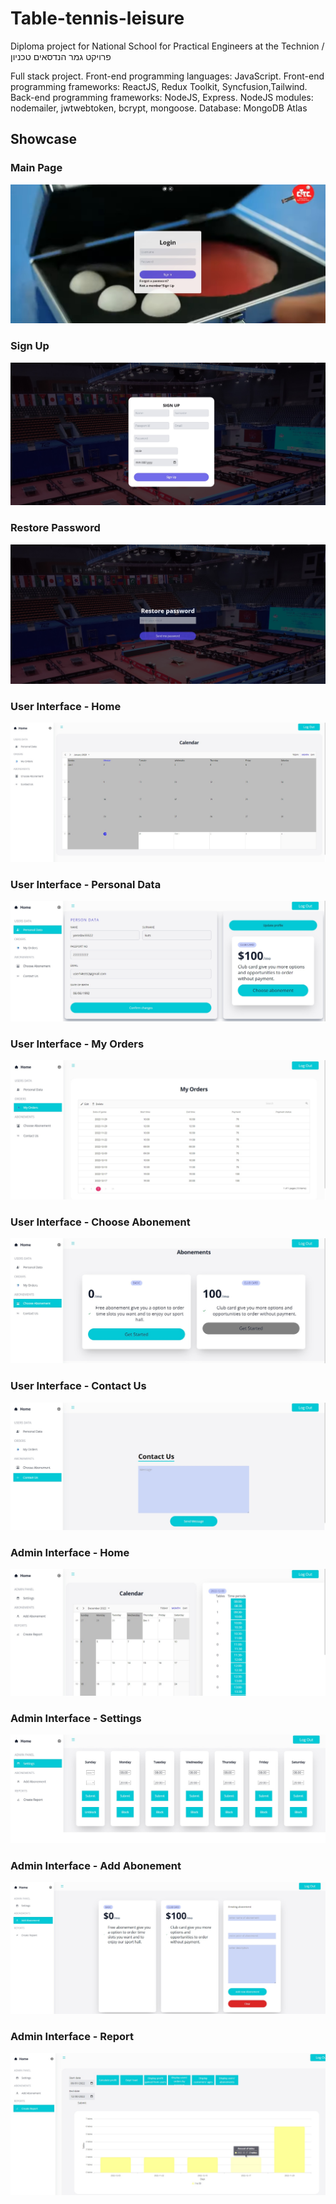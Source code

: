 # Table-tennis-leisure
Diploma project for National School for Practical Engineers at the Technion /  פרויקט גמר הנדסאים טכניון

Full stack project. 
Front-end programming languages: JavaScript.
Front-end programming frameworks: ReactJS, Redux Toolkit, Syncfusion,Tailwind. 
Back-end programming frameworks: NodeJS, Express. 
NodeJS modules: nodemailer, jwtwebtoken, bcrypt, mongoose. 
Database: MongoDB Atlas

## Showcase
### Main Page
<img src="images-for-github/Main-page.jpg">

### Sign Up
<img src="images-for-github/Sign-Up.jpg">

### Restore Password
<img src="images-for-github/Restore-Password.jpg">

### User Interface - Home
<img src="images-for-github/User-Interface-Home.jpg">

### User Interface - Personal Data
<img src="images-for-github/User-Interface  Personal-Data.jpg">

### User Interface - My Orders
<img src="images-for-github/User-Interface-My-Orders.jpg">

### User Interface - Choose Abonement
<img src="images-for-github/User-Interface-Choose-Abonement.jpg">

### User Interface - Contact Us
<img src="images-for-github/User-Interface-Contact-Us.jpg">

### Admin Interface - Home
<img src="images-for-github/Admin-Interface-Home.jpg">

### Admin Interface - Settings
<img src="images-for-github/Admin-Interface-Settings.jpg">

### Admin Interface - Add Abonement
<img src="images-for-github/Admin-Interface-Add-Abonement.jpg">

### Admin Interface - Report
<img src="images-for-github/Admin-Interface-Report.jpg">
